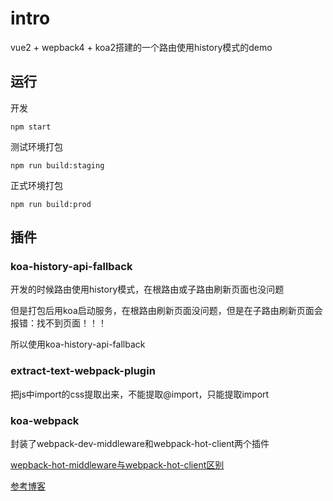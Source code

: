 # intro

vue2 + wepback4 + koa2搭建的一个路由使用history模式的demo

## 运行
开发
```
npm start
```

测试环境打包
```
npm run build:staging
```
正式环境打包
```
npm run build:prod
```

## 插件
### koa-history-api-fallback

开发的时候路由使用history模式，在根路由或子路由刷新页面也没问题

但是打包后用koa启动服务，在根路由刷新页面没问题，但是在子路由刷新页面会报错：找不到页面！！！

所以使用koa-history-api-fallback

### extract-text-webpack-plugin
把js中import的css提取出来，不能提取@import，只能提取import

### koa-webpack
封装了webpack-dev-middleware和webpack-hot-client两个插件

[wepback-hot-middleware与webpack-hot-client区别](https://github.com/webpack-contrib/webpack-hot-client/issues/18)

[参考博客](https://www.jianshu.com/p/c6859a6d4e7e)
